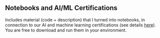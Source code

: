 <h2>Notebooks and AI/ML Certifications</h2>
<p>
Includes material (code + description) that I turned into notebooks, in connection to our AI and machine learning certifications (see details <a href="https://mltechniques.com/machine-learning-professional-certifications/">here</a>). You are free to download and run them in your environment.
